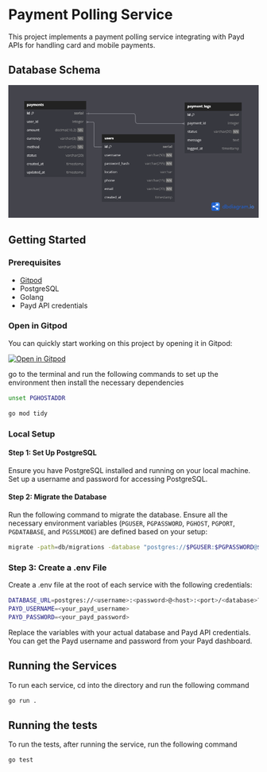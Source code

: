 # Payment Polling Service

This project implements a payment polling service integrating with Payd APIs for handling card and mobile payments. 

## Database Schema
![Database Schema](./PPS.png)

## Getting Started

### Prerequisites

- [Gitpod](https://gitpod.io/)
- PostgreSQL
- Golang
- Payd API credentials

### Open in Gitpod

You can quickly start working on this project by opening it in Gitpod:

[![Open in Gitpod](https://gitpod.io/button/open-in-gitpod.svg)](https://gitpod.io/#https://github.com/tufstraka/pps)

go to the terminal and run the following commands to set up the environment then install the necessary dependencies

```sh
unset PGHOSTADDR
```

```sh
go mod tidy
```

### Local Setup

#### Step 1: Set Up PostgreSQL

Ensure you have PostgreSQL installed and running on your local machine. Set up a username and password for accessing PostgreSQL.

#### Step 2: Migrate the Database

Run the following command to migrate the database. Ensure all the necessary environment variables (`PGUSER`, `PGPASSWORD`, `PGHOST`, `PGPORT`, `PGDATABASE`, and `PGSSLMODE`) are defined based on your setup:

```sh
migrate -path=db/migrations -database "postgres://$PGUSER:$PGPASSWORD@$PGHOST:$PGPORT/$PGDATABASE?sslmode=$PGSSLMODE" -verbose up
```

### Step 3: Create a .env File

Create a .env file at the root of each service with the following credentials:

```sh
DATABASE_URL=postgres://<username>:<password>@<host>:<port>/<database>?sslmode=disable
PAYD_USERNAME=<your_payd_username>
PAYD_PASSWORD=<your_payd_password>
```

Replace the variables with your actual database and Payd API credentials. You can get the Payd username and password from your Payd dashboard.

## Running the Services

To run each service, cd into the directory and run the following command

```sh
go run .
```

## Running the tests

To run the tests, after running the service, run the following command

```sh
go test
```








